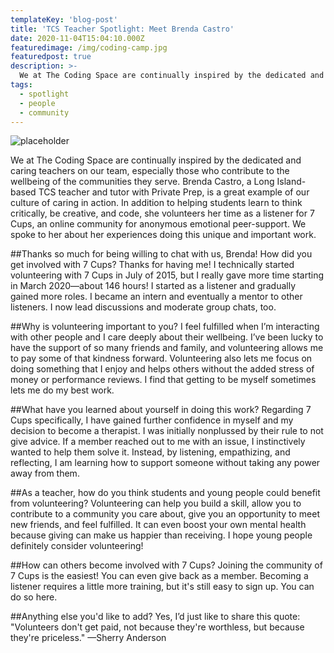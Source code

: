 ```yaml
---
templateKey: 'blog-post'
title: 'TCS Teacher Spotlight: Meet Brenda Castro'
date: 2020-11-04T15:04:10.000Z
featuredimage: /img/coding-camp.jpg
featuredpost: true
description: >-
  We at The Coding Space are continually inspired by the dedicated and caring teachers on our team, especially those who contribute to the wellbeing of the communities they serve.
tags:
  - spotlight
  - people
  - community
---
```

![placeholder](/img/coding-camp.jpg)

We at The Coding Space are continually inspired by the dedicated and caring teachers on our team, especially those who contribute to the wellbeing of the communities they serve. Brenda Castro, a Long Island-based TCS teacher and tutor with Private Prep, is a great example of our culture of caring in action. In addition to helping students learn to think critically, be creative, and code, she volunteers her time as a listener for 7 Cups, an online community for anonymous emotional peer-support. We spoke to her about her experiences doing this unique and important work.

##Thanks so much for being willing to chat with us, Brenda! How did you get involved with 7 Cups?
Thanks for having me! I technically started volunteering with 7 Cups in July of 2015, but I really gave more time starting in March 2020—about 146 hours! I started as a listener and gradually gained more roles. I became an intern and eventually a mentor to other listeners. I now lead discussions and moderate group chats, too.

##Why is volunteering important to you?
I feel fulfilled when I’m interacting with other people and I care deeply about their wellbeing. I’ve been lucky to have the support of so many friends and family, and volunteering allows me to pay some of that kindness forward. Volunteering also lets me focus on doing something that I enjoy and helps others without the added stress of money or performance reviews. I find that getting to be myself sometimes lets me do my best work.

##What have you learned about yourself in doing this work?
Regarding 7 Cups specifically, I have gained further confidence in myself and my decision to become a therapist. I was initially nonplussed by their rule to not give advice. If a member reached out to me with an issue, I instinctively wanted to help them solve it. Instead, by listening, empathizing, and reflecting, I am learning how to support someone without taking any power away from them.

##As a teacher, how do you think students and young people could benefit from volunteering?
Volunteering can help you build a skill, allow you to contribute to a community you care about, give you an opportunity to meet new friends, and feel fulfilled. It can even boost your own mental health because giving can make us happier than receiving. I hope young people definitely consider volunteering!

##How can others become involved with 7 Cups?
Joining the community of 7 Cups is the easiest! You can even give back as a member. Becoming a listener requires a little more training, but it's still easy to sign up. You can do so here.

##Anything else you'd like to add?
Yes, I’d just like to share this quote: "Volunteers don't get paid, not because they're worthless, but because they're priceless." —Sherry Anderson

